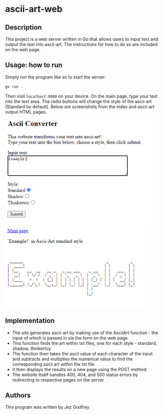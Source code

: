# ascii-art-web

## Description

This project is a web server written in Go that allows users to input text and output the text into ascii-art.
The instructions for how to do so are included on the web page.

## Usage: how to run

Simply run the program like so to start the server:

```sh
go run .
```

Then visit `localhost:8080` on your device. On the main page, type your text into the text area. The radio buttons will change the style of the ascii-art (Standard by default). Below are screenshots from the index and ascii-art output HTML pages.


![IndexPage](/IndexPage.PNG?raw=true "Index Page")
![AsciiPage](/AsciiPage.PNG?raw=true "Ascii Page")

## Implementation

- The site generates ascii-art by making use of the AsciiArt function - the input of which is passed in via the form on the web page
- This function finds the art within txt files, one for each style - standard, shadow, thinkertoy
- The function then takes the ascii value of each character of the input and subtracts and multiplies the numerical value to find the corresponding ascii art within the txt file
- It then displays the results on a new page using the POST method
- The website itself handles 400, 404, and 500 status errors by redirecting to respective pages on the server

## Authors

This program was written by Jez Godfrey.
